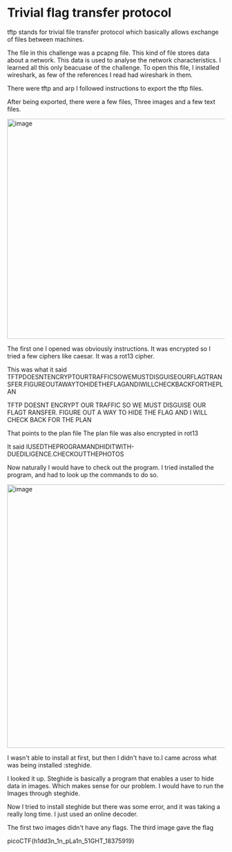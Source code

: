 # Trivial flag transfer protocol

tftp stands for trivial file transfer protocol which basically allows exchange of files between machines.

The file in this challenge was a pcapng file. This kind of file stores data about a network. This data is used to analyse the network characteristics. I learned all this only beacuase of the challenge.
To open this file, I installed wireshark, as few of the references I read had wireshark in them.

There were tftp and arp I followed instructions to export the tftp files.

After being exported, there were a few files, Three images and a few text files.

<img width="508" alt="image" src="https://github.com/Nisargs23/picoCTF/assets/148000598/b2e8847c-cf79-4a02-8fed-a9cc0165b500">

The first one I opened was obviously instructions. It was encrypted so I tried a few ciphers like caesar. It was a rot13 cipher.

This was what it said TFTPDOESNTENCRYPTOURTRAFFICSOWEMUSTDISGUISEOURFLAGTRANSFER.FIGUREOUTAWAYTOHIDETHEFLAGANDIWILLCHECKBACKFORTHEPLAN

TFTP DOESNT ENCRYPT OUR TRAFFIC SO WE MUST DISGUISE OUR FLAGT RANSFER. FIGURE OUT A WAY TO HIDE THE FLAG AND I WILL CHECK BACK FOR THE PLAN

That points to the plan file
The plan file was also encrypted in rot13

It said IUSEDTHEPROGRAMANDHIDITWITH-DUEDILIGENCE.CHECKOUTTHEPHOTOS

Now naturally I would have to check out the program. I tried installed the program, and had to look up the commands to do so.

<img width="608" alt="image" src="https://github.com/Nisargs23/picoCTF/assets/148000598/4f9bea95-4e59-4042-bdfc-b1d6694234e7">

I wasn't able to install at first, but then I didn't have to.I came across what was being installed :steghide.

I looked it up. Steghide is basically a program that enables a user to hide data in images.
Which makes sense for our problem. I would have to run the Images through steghide.

Now I tried to install steghide but there was some error, and it was taking a really long time. I just used an online decoder.

The first two images didn't have any flags. The third image gave the flag

picoCTF{h1dd3n_1n_pLa1n_51GHT_18375919}
